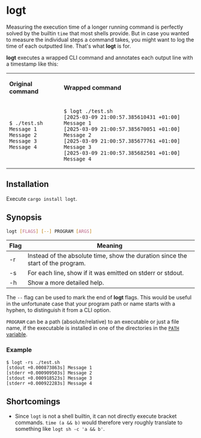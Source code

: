 # logt

Measuring the execution time of a longer running command is perfectly solved by the builtin `time` that most shells provide. But in case you wanted to measure the individual steps a command takes, you might want to log the time of each outputted line. That's what **logt** is for.

**logt** executes a wrapped CLI command and annotates each output line with a timestamp like this:

<table>
<tr>
<td>

**Original command**

</td>
<td>

**Wrapped command**

</td>
</tr>
<tr>
<td>

```
$ ./test.sh
Message 1
Message 2
Message 3
Message 4
```

</td>
<td>

```
$ logt ./test.sh 
[2025-03-09 21:00:57.385610431 +01:00] Message 1
[2025-03-09 21:00:57.385670051 +01:00] Message 2
[2025-03-09 21:00:57.385677761 +01:00] Message 3
[2025-03-09 21:00:57.385682501 +01:00] Message 4
```

</td>
</tr>
</table>

## Installation
Execute `cargo install logt`.

## Synopsis

```sh
logt [FLAGS] [--] PROGRAM [ARGS]
```

| Flag | Meaning |
|------|---------|
|  -r  | Instead of the absolute time, show the duration since the start of the program. |
|  -s  | For each line, show if it was emitted on stderr or stdout. |
|  -h  | Show a more detailed help. |

The `--` flag can be used to mark the end of **logt** flags. This would be useful in the unfortunate case that your program path or name starts with a hyphen, to distinguish it from a CLI option.

`PROGRAM` can be a path (absolute/relative) to an executable or just a file name, if the executable is installed in one of the directories in the [`PATH` variable](https://en.wikipedia.org/wiki/PATH_(variable)).

### Example

```
$ logt -rs ./test.sh
[stdout +0.000873863s] Message 1
[stderr +0.000909503s] Message 2
[stdout +0.000918523s] Message 3
[stderr +0.000922283s] Message 4
```

## Shortcomings
* Since `logt` is not a shell builtin, it can not directly execute bracket commands. `time (a && b)` would therefore very roughly translate to something like `logt sh -c 'a && b'`.